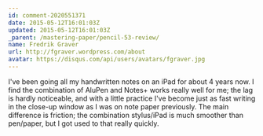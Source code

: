```yaml
---
id: comment-2020551371
date: 2015-05-12T16:01:03Z
updated: 2015-05-12T16:01:03Z
_parent: /mastering-paper/pencil-53-review/
name: Fredrik Graver
url: http://fgraver.wordpress.com/about
avatar: https://disqus.com/api/users/avatars/fgraver.jpg
---
```


I've been going all my handwritten notes on an iPad for about 4 years now. I
find the combination of AluPen and Notes+ works really well for me; the lag is
hardly noticeable, and with a little practice I've become just as fast writing
in the close-up window as I was on note paper previously. The main difference is
friction; the combination stylus/iPad is much smoother than pen/paper, but I got
used to that really quickly.
